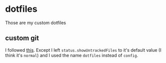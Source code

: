 # dotfiles
Those are my custom dotfiles

## custom git
I followed [this](https://www.atlassian.com/git/tutorials/dotfiles]). Except I left `status.showUntrackedFiles` to it's default value (I think it's `normal`) and I used the name `dotfiles` instead of `config`.

